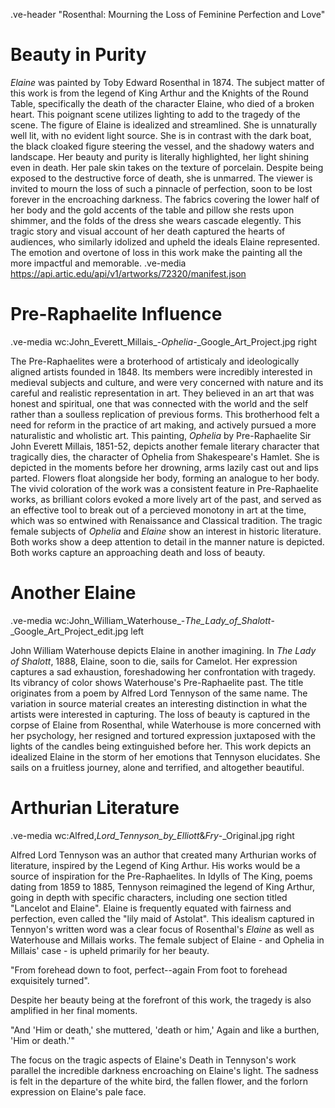 .ve-header "Rosenthal: Mourning the Loss of Feminine Perfection and Love"

# Beauty in Purity
*Elaine* was painted by Toby Edward Rosenthal in 1874. The subject matter of this work is from the legend of King Arthur and the Knights of the Round Table, specifically the death of the character Elaine, who died of a broken heart. This poignant scene utilizes lighting to add to the tragedy of the scene. The figure of Elaine is idealized and streamlined. She is unnaturally well lit, with no evident light source. She is in contrast with the dark boat, the black cloaked figure steering the vessel, and the shadowy waters and landscape. Her beauty and purity is literally highlighted, her light shining even in death. Her pale skin takes on the texture of porcelain. Despite being exposed to the destructive force of death, she is unmarred. The viewer is invited to mourn the loss of such a pinnacle of perfection, soon to be lost forever in the encroaching darkness. The fabrics covering the lower half of her body and the gold accents of the table and pillow she rests upon shimmer, and the folds of the dress she wears cascade elegently. This tragic story and visual account of her death captured the hearts of audiences, who similarly idolized and upheld the ideals Elaine represented. The emotion and overtone of loss in this work make the painting all the more impactful and memorable.
.ve-media https://api.artic.edu/api/v1/artworks/72320/manifest.json
  
# Pre-Raphaelite Influence
.ve-media wc:John_Everett_Millais_-_Ophelia_-_Google_Art_Project.jpg right

The Pre-Raphaelites were a broterhood of artisticaly and ideologically aligned artists founded in 1848. Its members were incredibly interested in medieval subjects and culture,  and were very concerned with nature and its careful and realistic representation in art. They believed in an art that was honest and spiritual, one that was connected with the world and the self rather than a soulless replication of previous forms. This brotherhood felt a need for reform in the practice of art making, and actively pursued a more naturalistic and wholistic art. 
This painting, *Ophelia* by Pre-Raphaelite Sir John Everett Millais, 1851-52, depicts another female literary character that tragically dies, the character of Ophelia from Shakespeare's Hamlet. She is depicted in the moments before her drowning, arms lazily cast out and lips parted. Flowers float alongside her body, forming an analogue to her body. The vivid coloration of the work was a consistent feature in Pre-Raphaelite works, as brilliant colors evoked a more lively art of the past, and served as an effective tool to break out of a percieved monotony in art at the time, which was so entwined with Renaissance and Classical tradition. The tragic female subjects of *Ophelia* and *Elaine* show an interest in historic literature. Both works show a deep attention to detail in the manner nature is depicted. Both works capture an approaching death and loss of beauty.


# Another Elaine
.ve-media wc:John_William_Waterhouse_-_The_Lady_of_Shalott_-_Google_Art_Project_edit.jpg left

John William Waterhouse depicts Elaine in another imagining. In *The Lady of Shalott*, 1888, Elaine, soon to die, sails for Camelot. Her expression captures a sad exhaustion, foreshadowing her confrontation with tragedy. Its vibrancy of color shows Waterhouse's Pre-Raphaelite past. The title originates from a poem by Alfred Lord Tennyson of the same name. The variation in source material creates an interesting distinction in what the artists were interested in capturing. The loss of beauty is captured in the corpse of Elaine from Rosenthal, while Waterhouse is more concerned with her psychology, her resigned and tortured expression juxtaposed with the lights of the candles being extinguished before her. This work depicts an idealized Elaine in the storm of her emotions that Tennyson elucidates. She sails on a fruitless journey, alone and terrified, and altogether beautiful. 

# Arthurian Literature
.ve-media wc:Alfred,_Lord_Tennyson_by_Elliott_&_Fry_-_Original.jpg right 
 
Alfred Lord Tennyson was an author that created many Arthurian works of literature, inspired by the Legend of King Arthur. His works would be a source of inspiration for the Pre-Raphaelites. In Idylls of The King, poems dating from 1859 to 1885, Tennyson reimagined the legend of King Arthur, going in depth with specific characters, including one section titled "Lancelot and Elaine". Elaine is frequently equated with fairness and perfection, even called the "lily maid of Astolat". This idealism captured in Tennyon's written word was a clear focus of Rosenthal's *Elaine*  as well as Waterhouse and Millais works. The female subject of Elaine - and Ophelia in Millais' case - is upheld primarily for her beauty. 

"From forehead down to foot, perfect--again
From foot to forehead exquisitely turned".

Despite her beauty being at the forefront of this work, the tragedy is also amplified in her final moments. 

"And 'Him or death,' she muttered, 'death or him,'
Again and like a burthen, 'Him or death.'"

The focus on the tragic aspects of Elaine's Death in Tennyson's work parallel the incredible darkness encroaching on Elaine's light. The sadness is felt in the departure of the white bird, the fallen flower, and the forlorn expression on Elaine's pale face. 

